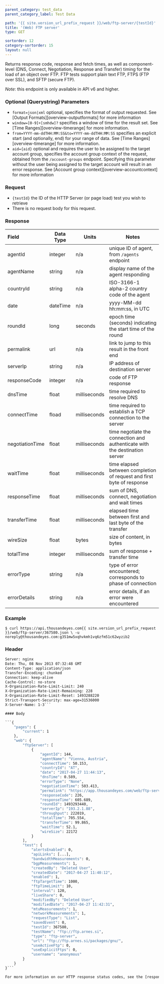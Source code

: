 ```yaml
---
parent_category: test_data
parent_category_label: Test Data

path: '{{ site.version_url_prefix_request }}/web/ftp-server/{testId}'
title: '(Web) FTP server'
type: GET

sortorder: 12
category-sortorder: 15
layout: null
---
```


Returns response code, response and fetch times, as well as component-level (DNS, Connect, Negotiation, Response and Transfer) timing for the load of an object over FTP.  FTP tests support plain text FTP, FTPS (FTP over SSL), and SFTP (secure FTP).

*Note*: this endpoint is only available in API v6 and higher.

### Optional (Querystring) Parameters

* `format=json|xml` optional, specifies the format of output requested.  See [Output Formats][overview-outputformats] for more information
* `window=[0-9]+[smhdw]?` specifies a window of time for the result set.  See [Time Ranges][overview-timerange] for more information.
* `from=YYYY-mm-ddTHH:MM:SS&to=YYYY-mm-ddTHH:MM:SS` specifies an explicit start (and optionally, end) for your range of data.  See [Time Ranges][overview-timerange] for more information.
* `aid={aid}` optional and requires the user to be assigned to the target account group, specifies the account group context of the request, obtained from the `/account-groups` endpoint.  Specifying this parameter without the user being assigned to the target account will result in an error response. See [Account group context][overview-accountcontext] for more information

### Request

* `{testId}` the ID of the HTTP Server (or page load) test you wish to retrieve
* There is no request body for this request.

### Response

Field | Data Type | Units | Notes
:------------|-------------|-------------|-------------|
agentId | integer | n/a | unique ID of agent, from `/agents` endpoint
agentName | string | n/a | display name of the agent responding
countryId | string | n/a | ISO-3166-1 alpha-2 country code of the agent
date | dateTime | n/a | yyyy-MM-dd hh:mm:ss, in UTC
roundId | long | seconds | epoch time (seconds) indicating the start time of the round
permalink | url | n/a | link to jump to this result in the front end
serverIp | string | n/a | IP address of destination server
responseCode | integer | n/a | code of FTP response
dnsTime | float | milliseconds | time required to resolve DNS
connectTime | fload | milliseconds | time required to establish a TCP connection to the server
negotiationTime | float | milliseconds | time negotiate the connection and authenticate with the destination server
waitTime | float | milliseconds | time elapsed between completion of request and first byte of response
responseTime | float | milliseconds | sum of DNS, connect, negotiation and wait times
transferTime | float | milliseconds | elapsed time between first and last byte of the transfer
wireSize | float | bytes | size of content, in bytes
totalTime | integer | milliseconds | sum of response + transfer time
errorType | string | n/a | type of error encountered; corresponds to phase of connection
errorDetails | string | n/a | error details, if an error were encountered

### Example

`$ curl https://api.thousandeyes.com{{ site.version_url_prefix_request }}/web/ftp-server/367580.json \
  -u noreply@thousandeyes.com:g351mw5xqhvkmh1vq6zfm51c62wyzib2`

### Header

```HTTP/1.1 200 OK
Server: nginx
Date: Thu, 08 Nov 2013 07:32:48 GMT
Content-Type: application/json
Transfer-Encoding: chunked
Connection: keep-alive
Cache-Control: no-store
X-Organization-Rate-Limit-Limit: 240
X-Organization-Rate-Limit-Remaining: 228
X-Organization-Rate-Limit-Reset: 1493288220
Strict-Transport-Security: max-age=31536000
X-Server-Name: 1-3```

#### Body

```{
    "pages": {
        "current": 1
    },
    "web": {
        "ftpServer": [
            {
                "agentId": 144,
                "agentName": "Vienna, Austria",
                "connectTime": 50.153,
                "countryId": "AT",
                "date": "2017-04-27 11:44:13",
                "dnsTime": 0.589,
                "errorType": "None",
                "negotiationTime": 503.413,
                "permalink": "https://app.thousandeyes.com/web/ftp-server?__a=75&testId=367580&roundId=1493293440&agentId=144",
                "responseCode": 226,
                "responseTime": 605.689,
                "roundId": 1493293440,
                "serverIp": "193.2.1.88",
                "throughput": 222019,
                "totalTime": 705.554,
                "transferTime": 99.865,
                "waitTime": 52.1,
                "wireSize": 22172
            }
        ],
        "test": {
            "alertsEnabled": 0,
            "apiLinks": [...],
            "bandwidthMeasurements": 0,
            "bgpMeasurements": 1,
            "createdBy": "Deleted User",
            "createdDate": "2017-04-27 11:40:12",
            "enabled": 1,
            "ftpTargetTime": 1000,
            "ftpTimeLimit": 10,
            "interval": 120,
            "liveShare": 0,
            "modifiedBy": "Deleted User",
            "modifiedDate": "2017-04-27 11:42:31",
            "mtuMeasurements": 1,
            "networkMeasurements": 1,
            "requestType": "List",
            "savedEvent": 0,
            "testId": 367580,
            "testName": "ftp://ftp.arnes.si",
            "type": "ftp-server",
            "url": "ftp://ftp.arnes.si/packages/gnu/",
            "useActiveFtp": 0,
            "useExplicitFtps": 0,
            "username": "anonymous"
        }
    }
}```

For more information on our HTTP response status codes, see the [response status codes documentation][overview-responsestatuscodes].
